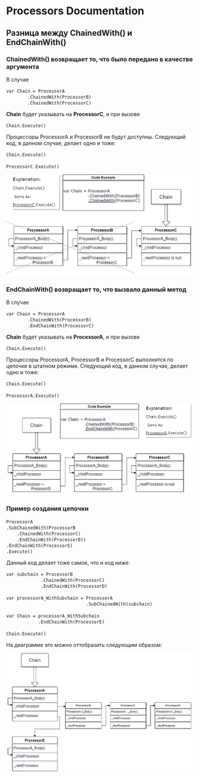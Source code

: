 # Processors Documentation

## Разница между ChainedWith() и EndChainWith()


### ChainedWith() возвращает то, что было передано в качестве аргумента

В случае
```
var Chain = ProcessorA
	    .ChainedWith(ProcessorB)
	    .ChainedWith(ProcessorC)  
```
__Chain__ будет указывать на __ProcessorC__, и при вызове
```
Chain.Execute()
```
Процессоры ProcessorA и ProcessorB не будут доступны. 
Следующий код, в данном случае, делает одно и тоже:
```
Chain.Execute()

ProcessorC.Execute()
```

![alt text](ChainedWith.png "ChainedWith()")


### EndChainWith() возвращает то, что вызвало данный метод

В случае
```
var Chain = ProcessorA
	    .ChainedWith(ProcessorB)
	    .EndChainWith(ProcessorC)  
```
__Chain__ будет указывать на __ProcessorA__, и при вызове
```
Chain.Execute()
```
Процессоры ProcessorA, ProcessorB и ProcessorC выполнятся по цепочке в штатном режиме. 
Следующий код, в данном случае, делает одно и тоже:
```
Chain.Execute()

ProcessorA.Execute()
```

![alt text](EndChainWith1.png "EndChainWith()")


### Пример создания цепочки

```
ProcessorA
.SubChainedWith(ProcessorB
    .ChainedWith(ProcessorC)
    .EndChainWith(ProcessorD))
.EndChainWith(ProcessorE)
.Execute()
```

Данный код делает тоже самое, что и код ниже:

```
var subchain = ProcessorB
             .ChainedWith(ProcessorC)
             .EndChainWith(ProcessorD)

var processorA_WithSubchain = ProcessorA
                              .SubChainedWith(subchain)

var Chain = processorA_WithSubchain
            .EndChainWith(ProcessorE)
            
Chain.Execute()          
```
На диаграмме это можно оттобразить следующим образом:

![alt text](ChainExample.png "ChainExample")
